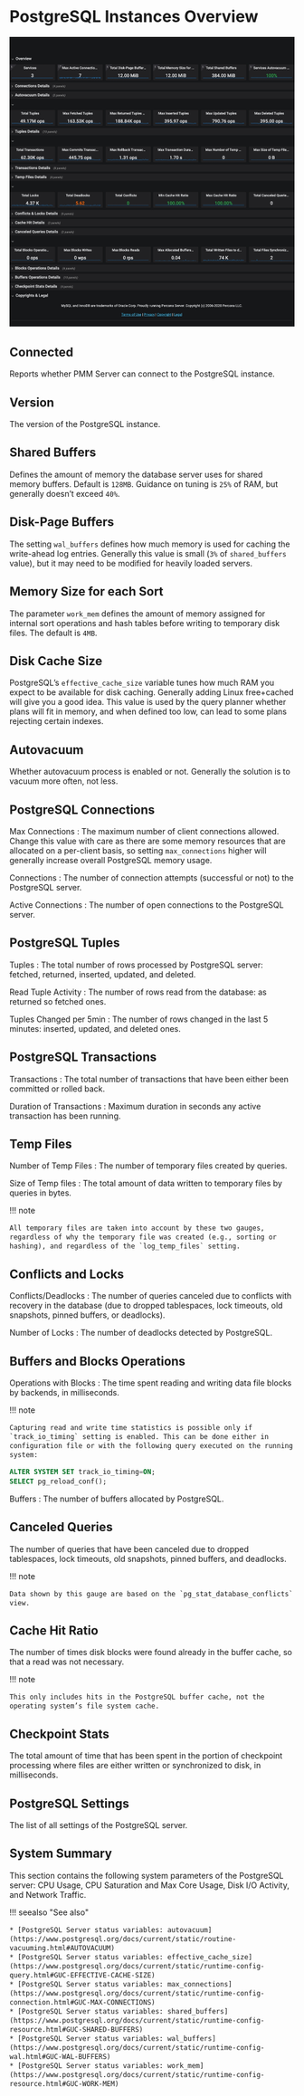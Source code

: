 # PostgreSQL Instances Overview

![image](../../_images/PMM_PostgreSQL_Instances_Overview_full.jpg)

## Connected

Reports whether PMM Server can connect to the PostgreSQL instance.

## Version

The version of the PostgreSQL instance.

## Shared Buffers

Defines the amount of memory the database server uses for shared memory buffers. Default is `128MB`. Guidance on tuning is `25%` of RAM, but generally doesn’t exceed `40%`.

## Disk-Page Buffers

The setting `wal_buffers` defines how much memory is used for caching the write-ahead log entries. Generally this value is small (`3%` of `shared_buffers` value), but it may need to be modified for heavily loaded servers.

## Memory Size for each Sort

The parameter `work_mem` defines the amount of memory assigned for internal sort operations and hash tables before writing to temporary disk files. The default is `4MB`.

## Disk Cache Size

PostgreSQL’s `effective_cache_size` variable tunes how much RAM you expect to be available for disk caching. Generally adding Linux free+cached will give you a good idea. This value is used by the query planner whether plans will fit in memory, and when defined too low, can lead to some plans rejecting certain indexes.

## Autovacuum

Whether autovacuum process is enabled or not. Generally the solution is to vacuum more often, not less.

## PostgreSQL Connections

Max Connections
:   The maximum number of client connections allowed. Change this value with care as there are some memory resources that are allocated on a per-client basis, so setting `max_connections` higher will generally increase overall PostgreSQL memory usage.

Connections
:   The number of connection attempts (successful or not) to the PostgreSQL server.

Active Connections
:   The number of open connections to the PostgreSQL server.

## PostgreSQL Tuples

Tuples
:   The total number of rows processed by PostgreSQL server: fetched, returned, inserted, updated, and deleted.

Read Tuple Activity
:   The number of rows read from the database: as returned so fetched ones.

Tuples Changed per 5min
:   The number of rows changed in the last 5 minutes: inserted, updated, and deleted ones.

## PostgreSQL Transactions

Transactions
:   The total number of transactions that have been either been committed or rolled back.

Duration of Transactions
:   Maximum duration in seconds any active transaction has been running.

## Temp Files

Number of Temp Files
:   The number of temporary files created by queries.

Size of Temp files
:   The total amount of data written to temporary files by queries in bytes.

!!! note

    All temporary files are taken into account by these two gauges, regardless of why the temporary file was created (e.g., sorting or hashing), and regardless of the `log_temp_files` setting.

## Conflicts and Locks

Conflicts/Deadlocks
:   The number of queries canceled due to conflicts with recovery in the database (due to dropped tablespaces, lock timeouts, old snapshots, pinned buffers, or deadlocks).

Number of Locks
:   The number of deadlocks detected by PostgreSQL.

## Buffers and Blocks Operations

Operations with Blocks
:   The time spent reading and writing data file blocks by backends, in milliseconds.

!!! note

    Capturing read and write time statistics is possible only if `track_io_timing` setting is enabled. This can be done either in configuration file or with the following query executed on the running system:

```sql
ALTER SYSTEM SET track_io_timing=ON;
SELECT pg_reload_conf();
```

Buffers
:   The number of buffers allocated by PostgreSQL.

## Canceled Queries

The number of queries that have been canceled due to dropped tablespaces, lock timeouts, old snapshots, pinned buffers, and deadlocks.

!!! note

    Data shown by this gauge are based on the `pg_stat_database_conflicts` view.

## Cache Hit Ratio

The number of times disk blocks were found already in the buffer cache, so that a read was not necessary.

!!! note

    This only includes hits in the PostgreSQL buffer cache, not the operating system’s file system cache.

## Checkpoint Stats

The total amount of time that has been spent in the portion of checkpoint processing where files are either written or synchronized to disk, in milliseconds.

## PostgreSQL Settings

The list of all settings of the PostgreSQL server.

## System Summary

This section contains the following system parameters of the PostgreSQL server: CPU Usage, CPU Saturation and Max Core Usage, Disk I/O Activity, and Network Traffic.

!!! seealso "See also"

    * [PostgreSQL Server status variables: autovacuum](https://www.postgresql.org/docs/current/static/routine-vacuuming.html#AUTOVACUUM)
    * [PostgreSQL Server status variables: effective_cache_size](https://www.postgresql.org/docs/current/static/runtime-config-query.html#GUC-EFFECTIVE-CACHE-SIZE)
    * [PostgreSQL Server status variables: max_connections](https://www.postgresql.org/docs/current/static/runtime-config-connection.html#GUC-MAX-CONNECTIONS)
    * [PostgreSQL Server status variables: shared_buffers](https://www.postgresql.org/docs/current/static/runtime-config-resource.html#GUC-SHARED-BUFFERS)
    * [PostgreSQL Server status variables: wal_buffers](https://www.postgresql.org/docs/current/static/runtime-config-wal.html#GUC-WAL-BUFFERS)
    * [PostgreSQL Server status variables: work_mem](https://www.postgresql.org/docs/current/static/runtime-config-resource.html#GUC-WORK-MEM)
